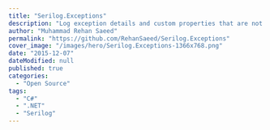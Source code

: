 ```yaml
---
title: "Serilog.Exceptions"
description: "Log exception details and custom properties that are not output in Exception.ToString()."
author: "Muhammad Rehan Saeed"
permalink: "https://github.com/RehanSaeed/Serilog.Exceptions"
cover_image: "/images/hero/Serilog.Exceptions-1366x768.png"
date: "2015-12-07"
dateModified: null
published: true
categories:
  - "Open Source"
tags:
  - "C#"
  - ".NET"
  - "Serilog"
---
```

